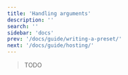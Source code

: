 ```yaml
---
title: 'Handling arguments'
description: ''
search: ''
sidebar: 'docs'
prev: '/docs/guide/writing-a-preset/'
next: '/docs/guide/hosting/'
---
```


> TODO

